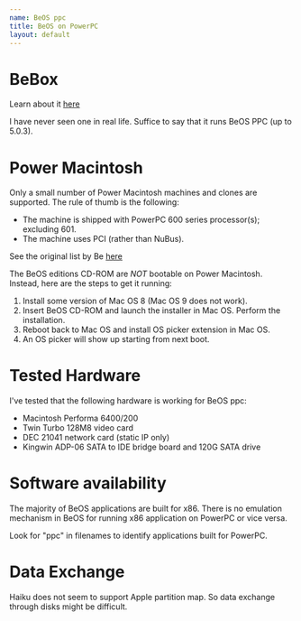 ```yaml
---
name: BeOS ppc
title: BeOS on PowerPC
layout: default
---
```

# BeBox
Learn about it [here](https://en.wikipedia.org/wiki/BeBox)

I have never seen one in real life.
Suffice to say that it runs BeOS PPC (up to 5.0.3).

# Power Macintosh
Only a small number of Power Macintosh machines and clones are supported.
The rule of thumb is the following:
- The machine is shipped with PowerPC 600 series processor(s); excluding 601.
- The machine uses PCI (rather than NuBus).

See the original list by Be [here](http://testou.free.fr/www.beatjapan.org/mirror/www.be.com/support/guides/beosreadylist_ppc.html)

The BeOS editions CD-ROM are *NOT* bootable on Power Macintosh.
Instead, here are the steps to get it running:
1. Install some version of Mac OS 8 (Mac OS 9 does not work).
2. Insert BeOS CD-ROM and launch the installer in Mac OS. Perform the installation.
3. Reboot back to Mac OS and install OS picker extension in Mac OS.
4. An OS picker will show up starting from next boot.

# Tested Hardware

I've tested that the following hardware is working for BeOS ppc:
- Macintosh Performa 6400/200
- Twin Turbo 128M8 video card
- DEC 21041 network card (static IP only)
- Kingwin ADP-06 SATA to IDE bridge board and 120G SATA drive

# Software availability
The majority of BeOS applications are built for x86.
There is no emulation mechanism in BeOS for running x86 application on PowerPC or vice versa.

Look for "ppc" in filenames to identify applications built for PowerPC.

# Data Exchange
Haiku does not seem to support Apple partition map.
So data exchange through disks might be difficult.